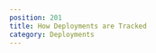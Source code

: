 ```yaml
---
position: 201
title: How Deployments are Tracked
category: Deployments
---
```


<UnderConstruction/>
